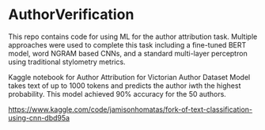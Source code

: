 # AuthorVerification

This repo contains code for using ML for the author attribution task. Multiple approaches were used to complete this task including a fine-tuned BERT model, word NGRAM based CNNs, and a standard multi-layer perceptron using traditional stylometry metrics.

Kaggle notebook for Author Attribution for Victorian Author Dataset
Model takes text of up to 1000 tokens and predicts the author iwth the highest probability.
This model achieved 90% accuracy for the 50 authors.

https://www.kaggle.com/code/jamisonhomatas/fork-of-text-classification-using-cnn-dbd95a

